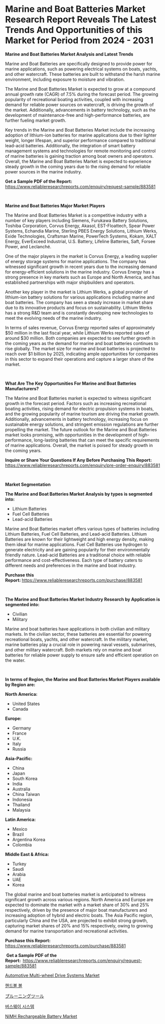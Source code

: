 <p><h1>Marine and Boat Batteries Market Research Report Reveals The Latest Trends And Opportunities of this Market for Period from 2024 - 2031</h1></p><p><strong>Marine and Boat Batteries Market Analysis and Latest Trends</strong></p>
<p><p>Marine and Boat Batteries are specifically designed to provide power for marine applications, such as powering electrical systems on boats, yachts, and other watercraft. These batteries are built to withstand the harsh marine environment, including exposure to moisture and vibration.</p><p>The Marine and Boat Batteries Market is expected to grow at a compound annual growth rate (CAGR) of 7.5% during the forecast period. The growing popularity of recreational boating activities, coupled with increasing demand for reliable power sources on watercraft, is driving the growth of the market. Additionally, advancements in battery technology, such as the development of maintenance-free and high-performance batteries, are further fueling market growth.</p><p>Key trends in the Marine and Boat Batteries Market include the increasing adoption of lithium-ion batteries for marine applications due to their lighter weight, longer lifespan, and superior performance compared to traditional lead-acid batteries. Additionally, the integration of smart battery management systems and technologies for remote monitoring and control of marine batteries is gaining traction among boat owners and operators. Overall, the Marine and Boat Batteries Market is expected to experience steady growth in the coming years due to the rising demand for reliable power sources in the marine industry.</p></p>
<p><strong>Get a Sample PDF of the Report:&nbsp;</strong> <a href="https://www.reliableresearchreports.com/enquiry/request-sample/883581">https://www.reliableresearchreports.com/enquiry/request-sample/883581</a></p>
<p>&nbsp;</p>
<p><strong>Marine and Boat Batteries Major Market Players</strong></p>
<p><p>The Marine and Boat Batteries Market is a competitive industry with a number of key players including Siemens, Furukawa Battery Solutions, Toshiba Corporation, Corvus Energy, Akasol, EST-Floattech, Spear Power Systems, Echandia Marine, Sterling PBES Energy Solutions, Lithium Werks, Exide Technologies, Craftsman Marine, PowerTech Systems, Kokam, XALT Energy, EverExceed Industrial, U.S. Battery, Lifeline Batteries, Saft, Forsee Power, and Leclanché.</p><p>One of the major players in the market is Corvus Energy, a leading supplier of energy storage systems for marine applications. The company has witnessed significant growth in recent years due to the increasing demand for energy-efficient solutions in the marine industry. Corvus Energy has a strong presence in key markets such as Europe and North America, and has established partnerships with major shipbuilders and operators.</p><p>Another key player in the market is Lithium Werks, a global provider of lithium-ion battery solutions for various applications including marine and boat batteries. The company has seen a steady increase in market share due to its innovative products and focus on sustainability. Lithium Werks has a strong R&D team and is constantly developing new technologies to meet the evolving needs of the marine industry.</p><p>In terms of sales revenue, Corvus Energy reported sales of approximately $50 million in the last fiscal year, while Lithium Werks reported sales of around $30 million. Both companies are expected to see further growth in the coming years as the demand for marine and boat batteries continues to rise globally. The market size for marine and boat batteries is projected to reach over $1 billion by 2025, indicating ample opportunities for companies in this sector to expand their operations and capture a larger share of the market.</p></p>
<p>&nbsp;</p>
<p><strong>What Are The Key Opportunities For Marine and Boat Batteries Manufacturers?</strong></p>
<p><p>The Marine and Boat Batteries market is expected to witness significant growth in the forecast period. Factors such as increasing recreational boating activities, rising demand for electric propulsion systems in boats, and the growing popularity of marine tourism are driving the market growth. Additionally, advancements in battery technology, increasing focus on sustainable energy solutions, and stringent emission regulations are further propelling the market. The future outlook for the Marine and Boat Batteries market looks promising, with opportunities in the development of high-performance, long-lasting batteries that can meet the specific requirements of marine applications. Overall, the market is poised for steady growth in the coming years.</p></p>
<p><strong>Inquire or Share Your Questions If Any Before Purchasing This Report:</strong> <a href="https://www.reliableresearchreports.com/enquiry/pre-order-enquiry/883581">https://www.reliableresearchreports.com/enquiry/pre-order-enquiry/883581</a></p>
<p>&nbsp;</p>
<p><strong>Market Segmentation</strong></p>
<p><strong>The Marine and Boat Batteries Market Analysis by types is segmented into:</strong></p>
<p><ul><li>Lithium Batteries</li><li>Fuel Cell Batteries</li><li>Lead-acid Batteries</li></ul></p>
<p><p>Marine and Boat Batteries market offers various types of batteries including Lithium Batteries, Fuel Cell Batteries, and Lead-acid Batteries. Lithium Batteries are known for their lightweight and high energy density, making them ideal for marine applications. Fuel Cell Batteries use hydrogen to generate electricity and are gaining popularity for their environmentally friendly nature. Lead-acid Batteries are a traditional choice with reliable performance and cost-effectiveness. Each type of battery caters to different needs and preferences in the marine and boat industry.</p></p>
<p><strong>Purchase this Report:&nbsp;</strong><a href="https://www.reliableresearchreports.com/purchase/883581">https://www.reliableresearchreports.com/purchase/883581</a></p>
<p>&nbsp;</p>
<p><strong>The Marine and Boat Batteries Market Industry Research by Application is segmented into:</strong></p>
<p><ul><li>Civilian</li><li>Military</li></ul></p>
<p><p>Marine and boat batteries have applications in both civilian and military markets. In the civilian sector, these batteries are essential for powering recreational boats, yachts, and other watercraft. In the military market, marine batteries play a crucial role in powering naval vessels, submarines, and other military watercraft. Both markets rely on marine and boat batteries for reliable power supply to ensure safe and efficient operation on the water.</p></p>
<p>&nbsp;</p>
<p><strong>In terms of Region, the Marine and Boat Batteries Market Players available by Region are:</strong></p>
<p>
    <p> <strong> North America: </strong>
        <ul>
            <li>United States</li>
            <li>Canada</li>
        </ul>
        </p> 
    <p> <strong> Europe: </strong>
        <ul>
            <li>Germany</li>
            <li>France</li>
            <li>U.K.</li>
            <li>Italy</li>
            <li>Russia</li>
        </ul>
        </p> 
    <p> <strong> Asia-Pacific: </strong>
        <ul>
            <li>China</li>
            <li>Japan</li>
            <li>South Korea</li>
            <li>India</li>
            <li>Australia</li>
            <li>China Taiwan</li>
            <li>Indonesia</li>
            <li>Thailand</li>
            <li>Malaysia</li>
        </ul>
        </p> 
    <p> <strong> Latin America: </strong>
        <ul>
            <li>Mexico</li>
            <li>Brazil</li>
            <li>Argentina Korea</li>
            <li>Colombia</li>
        </ul>
        </p> 
    <p> <strong> Middle East & Africa: </strong>
        <ul>
            <li>Turkey</li>
            <li>Saudi</li>
            <li>Arabia</li>
            <li>UAE</li>
            <li>Korea</li>
        </ul>
    </p>
    </p>
<p><p>The global marine and boat batteries market is anticipated to witness significant growth across various regions. North America and Europe are expected to dominate the market with a market share of 30% and 25% respectively, driven by the presence of major boat manufacturers and increasing adoption of hybrid and electric boats. The Asia Pacific region, particularly China and the USA, are projected to exhibit strong growth, capturing market shares of 20% and 15% respectively, owing to growing demand for marine transportation and recreational activities.</p></p>
<p><strong>Purchase this Report: </strong><a href="https://www.reliableresearchreports.com/purchase/883581">https://www.reliableresearchreports.com/purchase/883581</a></p>
<p>&nbsp;<strong>Get a Sample PDF of the Report:&nbsp;&nbsp;</strong><a href="https://www.reliableresearchreports.com/enquiry/request-sample/883581">https://www.reliableresearchreports.com/enquiry/request-sample/883581</a></p>
<p><strong></strong></p>
<p><p><a href="https://issuu.com/reportprime-2/docs/automotive-multi-wheel-drive-systems-market-size-2">Automotive Multi-wheel Drive Systems Market</a></p><p><a href="https://github.com/plelbej847484502/Market-Research-Report-List-1/blob/main/165124015249.md">핸드볼 볼</a></p><p><a href="https://github.com/EthanMorar2011/Market-Research-Report-List-1/blob/main/197613316360.md">プルーニングツール</a></p><p><a href="https://github.com/vseigx30c9a1j/Market-Research-Report-List-1/blob/main/248644115250.md">버스웨이 시스템</a></p><p><a href="https://github.com/jodemen/Market-Research-Report-List-2/blob/main/nimh-rechargeable-battery-market.md">NiMH Rechargeable Battery Market</a></p></p>